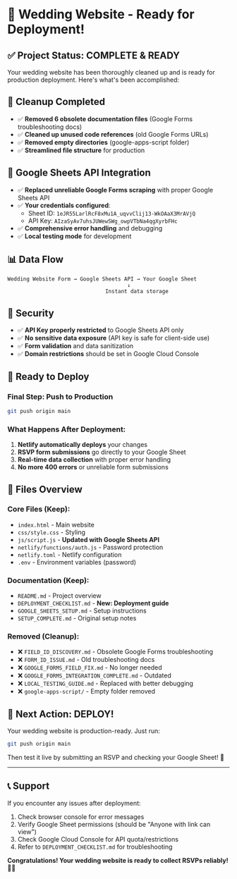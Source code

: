 # 🎉 Wedding Website - Ready for Deployment!

## ✅ Project Status: COMPLETE & READY

Your wedding website has been thoroughly cleaned up and is ready for production deployment. Here's what's been accomplished:

## 🧹 **Cleanup Completed**
- ✅ **Removed 6 obsolete documentation files** (Google Forms troubleshooting docs)
- ✅ **Cleaned up unused code references** (old Google Forms URLs)
- ✅ **Removed empty directories** (google-apps-script folder)
- ✅ **Streamlined file structure** for production

## 🔧 **Google Sheets API Integration**
- ✅ **Replaced unreliable Google Forms scraping** with proper Google Sheets API
- ✅ **Your credentials configured**:
  - Sheet ID: `1eJR55LarlRcF8xMu1A_uqvvClij13-WkOAaX3MrAVjQ`
  - API Key: `AIzaSyAv7uhsJUWewSWg_owpVTbNa4qgXyrbFHc`
- ✅ **Comprehensive error handling** and debugging
- ✅ **Local testing mode** for development

## 📊 **Data Flow**
```
Wedding Website Form → Google Sheets API → Your Google Sheet
                                      ↓
                               Instant data storage
```

## 🔐 **Security**
- ✅ **API Key properly restricted** to Google Sheets API only
- ✅ **No sensitive data exposure** (API key is safe for client-side use)
- ✅ **Form validation** and data sanitization
- ✅ **Domain restrictions** should be set in Google Cloud Console

## 🚀 **Ready to Deploy**

### Final Step: Push to Production
```bash
git push origin main
```

### What Happens After Deployment:
1. **Netlify automatically deploys** your changes
2. **RSVP form submissions** go directly to your Google Sheet
3. **Real-time data collection** with proper error handling
4. **No more 400 errors** or unreliable form submissions

## 📝 **Files Overview**

### Core Files (Keep):
- `index.html` - Main website
- `css/style.css` - Styling
- `js/script.js` - **Updated with Google Sheets API**
- `netlify/functions/auth.js` - Password protection
- `netlify.toml` - Netlify configuration
- `.env` - Environment variables (password)

### Documentation (Keep):
- `README.md` - Project overview
- `DEPLOYMENT_CHECKLIST.md` - **New: Deployment guide**
- `GOOGLE_SHEETS_SETUP.md` - Setup instructions
- `SETUP_COMPLETE.md` - Original setup notes

### Removed (Cleanup):
- ❌ `FIELD_ID_DISCOVERY.md` - Obsolete Google Forms troubleshooting
- ❌ `FORM_ID_ISSUE.md` - Old troubleshooting docs
- ❌ `GOOGLE_FORMS_FIELD_FIX.md` - No longer needed
- ❌ `GOOGLE_FORMS_INTEGRATION_COMPLETE.md` - Outdated
- ❌ `LOCAL_TESTING_GUIDE.md` - Replaced with better debugging
- ❌ `google-apps-script/` - Empty folder removed

## 🎯 **Next Action: DEPLOY!**

Your wedding website is production-ready. Just run:

```bash
git push origin main
```

Then test it live by submitting an RSVP and checking your Google Sheet! 🎉

---

## 📞 **Support**

If you encounter any issues after deployment:
1. Check browser console for error messages
2. Verify Google Sheet permissions (should be "Anyone with link can view")
3. Check Google Cloud Console for API quota/restrictions
4. Refer to `DEPLOYMENT_CHECKLIST.md` for troubleshooting

**Congratulations! Your wedding website is ready to collect RSVPs reliably! 💒✨**